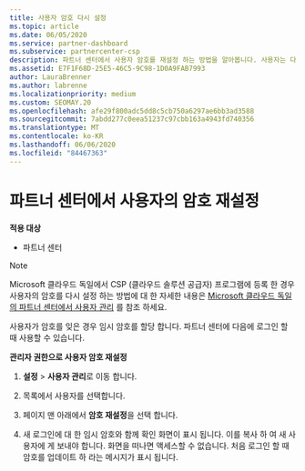 ```yaml
---
title: 사용자 암호 다시 설정
ms.topic: article
ms.date: 06/05/2020
ms.service: partner-dashboard
ms.subservice: partnercenter-csp
description: 파트너 센터에서 사용자 암호를 재설정 하는 방법을 알아봅니다. 사용자는 다음에 파트너 센터에 로그인 할 때 임시 암호를 받게 됩니다.
ms.assetid: E7F1F68D-25E5-46C5-9C98-1D0A9FAB7993
author: LauraBrenner
ms.author: labrenne
ms.localizationpriority: medium
ms.custom: SEOMAY.20
ms.openlocfilehash: afe29f800adc5dd8c5cb750a6297ae6bb3ad3588
ms.sourcegitcommit: 7abdd277c0eea51237c97cbb163a4943fd740356
ms.translationtype: MT
ms.contentlocale: ko-KR
ms.lasthandoff: 06/06/2020
ms.locfileid: "84467363"
---
```

# <a name="reset-a-users-password-in-partner-center"></a>파트너 센터에서 사용자의 암호 재설정

**적용 대상**

- 파트너 센터

> [!NOTE]  
> Microsoft 클라우드 독일에서 CSP (클라우드 솔루션 공급자) 프로그램에 등록 한 경우 사용자의 암호를 다시 설정 하는 방법에 대 한 자세한 내용은 [Microsoft 클라우드 독일의 파트너 센터에서 사용자 관리](user-management-in-partner-center-for-microsoft-cloud-germany.md) 를 참조 하세요.

사용자가 암호를 잊은 경우 임시 암호를 할당 합니다. 파트너 센터에 다음에 로그인 할 때 사용할 수 있습니다.

**관리자 권한으로 사용자 암호 재설정**

1. **설정** &gt; **사용자 관리**로 이동 합니다.

2. 목록에서 사용자를 선택합니다.

3. 페이지 맨 아래에서 **암호 재설정**을 선택 합니다.

4. 새 로그인에 대 한 임시 암호와 함께 확인 화면이 표시 됩니다. 이를 복사 하 여 새 사용자에 게 보내야 합니다. 화면을 떠나면 액세스할 수 없습니다. 처음 로그인 할 때 암호를 업데이트 하 라는 메시지가 표시 됩니다.

